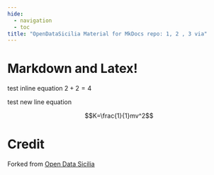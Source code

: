 ```yaml
---
hide:
  - navigation
  - toc
title: "OpenDataSicilia Material for MkDocs repo: 1, 2 , 3 via"
---
```


# Markdown and Latex!

test inline equation $2+2=4$

test new line equation

$$K=\frac{1}{1}mv^2$$

# Credit
Forked from [Open Data Sicilia](https://github.com/opendatasicilia/ods-mkdocs-material) 
